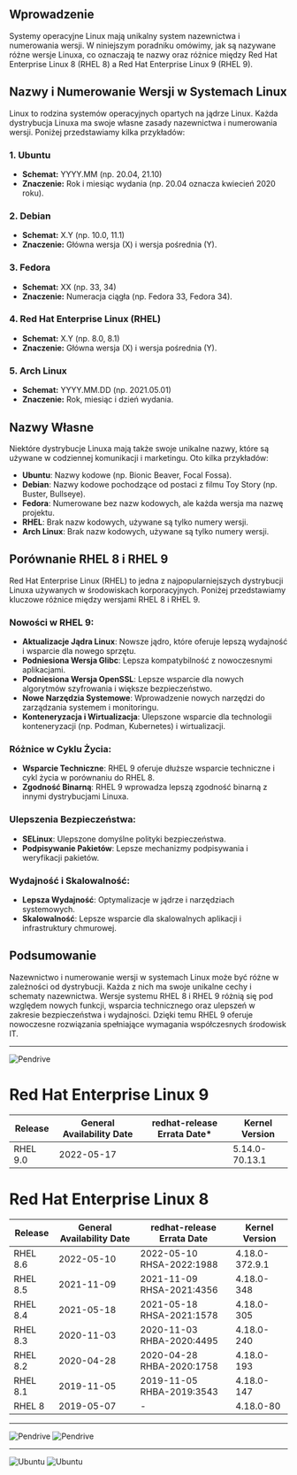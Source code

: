 ## Wprowadzenie
Systemy operacyjne Linux mają unikalny system nazewnictwa i numerowania wersji. W niniejszym poradniku omówimy, jak są nazywane różne wersje Linuxa, co oznaczają te nazwy oraz różnice między Red Hat Enterprise Linux 8 (RHEL 8) a Red Hat Enterprise Linux 9 (RHEL 9).

## Nazwy i Numerowanie Wersji w Systemach Linux
Linux to rodzina systemów operacyjnych opartych na jądrze Linux. Każda dystrybucja Linuxa ma swoje własne zasady nazewnictwa i numerowania wersji. Poniżej przedstawiamy kilka przykładów:

### 1. **Ubuntu**
- **Schemat:** YYYY.MM (np. 20.04, 21.10)
- **Znaczenie:** Rok i miesiąc wydania (np. 20.04 oznacza kwiecień 2020 roku).

### 2. **Debian**
- **Schemat:** X.Y (np. 10.0, 11.1)
- **Znaczenie:** Główna wersja (X) i wersja pośrednia (Y).

### 3. **Fedora**
- **Schemat:** XX (np. 33, 34)
- **Znaczenie:** Numeracja ciągła (np. Fedora 33, Fedora 34).

### 4. **Red Hat Enterprise Linux (RHEL)**
- **Schemat:** X.Y (np. 8.0, 8.1)
- **Znaczenie:** Główna wersja (X) i wersja pośrednia (Y).

### 5. **Arch Linux**
- **Schemat:** YYYY.MM.DD (np. 2021.05.01)
- **Znaczenie:** Rok, miesiąc i dzień wydania.

## Nazwy Własne
Niektóre dystrybucje Linuxa mają także swoje unikalne nazwy, które są używane w codziennej komunikacji i marketingu. Oto kilka przykładów:

- **Ubuntu**: Nazwy kodowe (np. Bionic Beaver, Focal Fossa).
- **Debian**: Nazwy kodowe pochodzące od postaci z filmu Toy Story (np. Buster, Bullseye).
- **Fedora**: Numerowane bez nazw kodowych, ale każda wersja ma nazwę projektu.
- **RHEL**: Brak nazw kodowych, używane są tylko numery wersji.
- **Arch Linux**: Brak nazw kodowych, używane są tylko numery wersji.

## Porównanie RHEL 8 i RHEL 9
Red Hat Enterprise Linux (RHEL) to jedna z najpopularniejszych dystrybucji Linuxa używanych w środowiskach korporacyjnych. Poniżej przedstawiamy kluczowe różnice między wersjami RHEL 8 i RHEL 9.

### Nowości w RHEL 9:
- **Aktualizacje Jądra Linux**: Nowsze jądro, które oferuje lepszą wydajność i wsparcie dla nowego sprzętu.
- **Podniesiona Wersja Glibc**: Lepsza kompatybilność z nowoczesnymi aplikacjami.
- **Podniesiona Wersja OpenSSL**: Lepsze wsparcie dla nowych algorytmów szyfrowania i większe bezpieczeństwo.
- **Nowe Narzędzia Systemowe**: Wprowadzenie nowych narzędzi do zarządzania systemem i monitoringu.
- **Konteneryzacja i Wirtualizacja**: Ulepszone wsparcie dla technologii konteneryzacji (np. Podman, Kubernetes) i wirtualizacji.

### Różnice w Cyklu Życia:
- **Wsparcie Techniczne**: RHEL 9 oferuje dłuższe wsparcie techniczne i cykl życia w porównaniu do RHEL 8.
- **Zgodność Binarną**: RHEL 9 wprowadza lepszą zgodność binarną z innymi dystrybucjami Linuxa.

### Ulepszenia Bezpieczeństwa:
- **SELinux**: Ulepszone domyślne polityki bezpieczeństwa.
- **Podpisywanie Pakietów**: Lepsze mechanizmy podpisywania i weryfikacji pakietów.

### Wydajność i Skalowalność:
- **Lepsza Wydajność**: Optymalizacje w jądrze i narzędziach systemowych.
- **Skalowalność**: Lepsze wsparcie dla skalowalnych aplikacji i infrastruktury chmurowej.

## Podsumowanie
Nazewnictwo i numerowanie wersji w systemach Linux może być różne w zależności od dystrybucji. Każda z nich ma swoje unikalne cechy i schematy nazewnictwa. Wersje systemu RHEL 8 i RHEL 9 różnią się pod względem nowych funkcji, wsparcia technicznego oraz ulepszeń w zakresie bezpieczeństwa i wydajności. Dzięki temu RHEL 9 oferuje nowoczesne rozwiązania spełniające wymagania współczesnych środowisk IT.

---


![Pendrive](1_03_1_redhat.png)
# Red Hat Enterprise Linux 9

| Release | General Availability Date | redhat-release Errata Date* | Kernel Version  |
|---------|---------------------------|-----------------------------|-----------------|
| RHEL 9.0 | 2022-05-17                |                             | 5.14.0-70.13.1  |

# Red Hat Enterprise Linux 8

| Release | General Availability Date | redhat-release Errata Date       | Kernel Version  |
|---------|---------------------------|----------------------------------|-----------------|
| RHEL 8.6 | 2022-05-10                | 2022-05-10 RHSA-2022:1988        | 4.18.0-372.9.1  |
| RHEL 8.5 | 2021-11-09                | 2021-11-09 RHSA-2021:4356        | 4.18.0-348      |
| RHEL 8.4 | 2021-05-18                | 2021-05-18 RHSA-2021:1578        | 4.18.0-305      |
| RHEL 8.3 | 2020-11-03                | 2020-11-03 RHBA-2020:4495        | 4.18.0-240      |
| RHEL 8.2 | 2020-04-28                | 2020-04-28 RHBA-2020:1758        | 4.18.0-193      |
| RHEL 8.1 | 2019-11-05                | 2019-11-05 RHBA-2019:3543        | 4.18.0-147      |
| RHEL 8   | 2019-05-07                | -                                | 4.18.0-80       |

___

![Pendrive](1_03_2_debian.png)
![Pendrive](1_03_2_debian2.png)

___

![Ubuntu](1_03_2_ubuntu.png)
![Ubuntu](1_03_2_ubuntu2.png)
